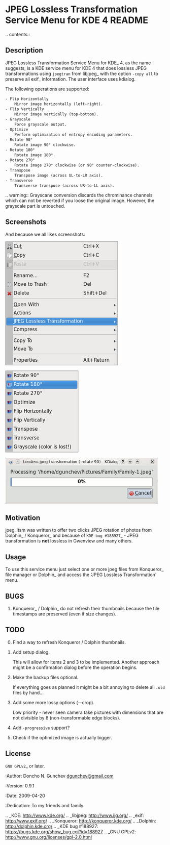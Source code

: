 JPEG Lossless Transformation Service Menu for KDE 4 README
==========================================================


.. contents::


Description
-----------

JPEG Lossless Transformation Service Menu for KDE_ 4, as the name
suggests, is a KDE service menu for KDE 4 that does lossless JPEG
transformations using ``jpegtran`` from libjpeg_ with the option
``-copy all`` to preserve all exif_ information. The user interface
uses kdialog.

The following operations are supported:

    - Flip Horizontally
        Mirror image horizontally (left-right).
    - Flip Vertically
        Mirror image vertically (top-bottom).
    - Grayscale
        Force grayscale output.
    - Optimize
        Perform optimization of entropy encoding parameters.
    - Rotate 90°
        Rotate image 90° clockwise.
    - Rotate 180°
        Rotate image 180°.
    - Rotate 270°
        Rotate image 270° clockwise (or 90° counter-clockwise).
    - Transpose
        Transpose image (across UL-to-LR axis).
    - Transverse
        Transverse transpose (across UR-to-LL axis).


.. warning::
    Grayscane conversion discards the chrominance channels which
    can not be reverted if you loose the original image. However,
    the grayscale part is untouched.


Screenshots
-----------

And because we all likes screenshots:

![KDE Service Menu](jpeg_ltsm_menu.png)

![KDE Service Sub-Menu](jpeg_ltsm_submenu.png)

![Action Animation](jpeg_ltsm_action.gif)


Motivation
----------
jpeg_ltsm was written to offer two clicks JPEG rotation of photos
from Dolphin_ / Konqueror_ and because of `KDE bug #188927`_ -
JPEG transformation is **not** lossless in Gwenview and many others.


Usage
-----

To use this service menu just select one or more jpeg files from
Konqueror_ file manager or Dolphin_ and access the 'JPEG Lossless
Transformation' menu.


BUGS
----

1. Konqueror_ / Dolphin_ do not refresh their thumbnails because the
   file timestamps are preserved (even if size changes).


TODO
----

0. Find a way to refresh Konqueror / Dolphin thumbnails.

1. Add setup dialog.

    This will allow for items 2 and 3 to be implemented. Another
    approach might be a confirmation dialog before the operation
    begins.

2. Make the backup files optional.

    If everything goes as planned it might be a bit annoying to
    delete all ``.old`` files by hand...

3. Add some more lossy options (--crop).

    Low priority - never seen camera take pictures with dimensions
    that are not divisible by 8 (non-transformable edge blocks).

4. Add ``-progressive`` support?

5. Check if the optimized image is actually bigger.


License
-------

`GNU GPLv2`_ or later.


:Author:
    Doncho N. Gunchev <dgunchev@gmail.com>


:Version: 0.9.1


:Date: 2009-04-20


:Dedication: To my friends and family.


.. _KDE:             http://www.kde.org/
.. _libjpeg:         http://www.ijg.org/
.. _exif:            http://www.exif.org/
.. _Konqueror:       http://konqueror.kde.org/
.. _Dolphin:         http://dolphin.kde.org/
.. _KDE bug #188927: https://bugs.kde.org/show_bug.cgi?id=188927
.. _GNU GPLv2:       http://www.gnu.org/licenses/gpl-2.0.html
